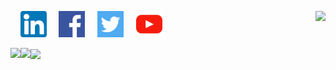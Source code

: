 [<img align="right" src="https://github-readme-stats.vercel.app/api/top-langs/?username=jgphilpott&hide_title=true&langs_count=10&exclude_repo=babel&hide=G-code&hide_border=true">](https://stackoverflow.com/users/1544937/jacob-philpott?tab=profile)

&nbsp;&nbsp;&nbsp;
<a href="https://www.linkedin.com/in/jgphilpott"><img src="https://github.com/jgphilpott/jgphilpott/blob/main/imgs/linkedin.png" width="42" height="42"></a>
&nbsp;&nbsp;&nbsp;
<a href="https://www.facebook.com/jgphilpott"><img src="https://github.com/jgphilpott/jgphilpott/blob/main/imgs/facebook.png" width="42" height="42"></a>
&nbsp;&nbsp;&nbsp;
<a href="https://twitter.com/__jgphilpott__"><img src="https://github.com/jgphilpott/jgphilpott/blob/main/imgs/twitter.png" width="42" height="42"></a>
&nbsp;&nbsp;&nbsp;
<a href="https://www.youtube.com/channel/UCwU-tFbVQ_ngKaacRzwQd8A"><img src="https://github.com/jgphilpott/jgphilpott/blob/main/imgs/youtube.png" width="42" height="42"></a>
&nbsp;&nbsp;&nbsp;

[<img align="left" src="https://github-readme-streak-stats.herokuapp.com/?user=jgphilpott&hide_border=true">](https://github.com/jgphilpott/github-readme-streak-stats)
[<img align="left" src="https://github-readme-stats.vercel.app/api?username=jgphilpott&hide_title=true&include_all_commits=true&count_private=true&show_icons=true&hide_border=true">](https://github.com/jgphilpott/github-readme-stats)
[<img align="center" src="https://github-readme-activity-graph.cyclic.app/graph?username=jgphilpott&theme=github-light&area=true&hide_border=true&custom_title=Past%20Months%20Activity">](https://github.com/jgphilpott/github-readme-activity-graph)
